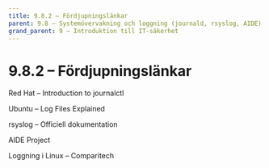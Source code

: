```yaml
---
title: 9.8.2 – Fördjupningslänkar
parent: 9.8 – Systemövervakning och loggning (journald, rsyslog, AIDE)
grand_parent: 9 – Introduktion till IT-säkerhet
---
```

# 9.8.2 – Fördjupningslänkar

Red Hat – Introduction to journalctl

Ubuntu – Log Files Explained

rsyslog – Officiell dokumentation

AIDE Project

Loggning i Linux – Comparitech

